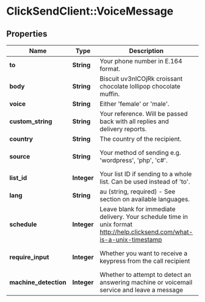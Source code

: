 # ClickSendClient::VoiceMessage

## Properties
Name | Type | Description | Notes
------------ | ------------- | ------------- | -------------
**to** | **String** | Your phone number in E.164 format. | [optional] 
**body** | **String** | Biscuit uv3nlCOjRk croissant chocolate lollipop chocolate muffin. | 
**voice** | **String** | Either &#39;female&#39; or &#39;male&#39;. | 
**custom_string** | **String** | Your reference. Will be passed back with all replies and delivery reports. | 
**country** | **String** | The country of the recipient. | 
**source** | **String** | Your method of sending e.g. &#39;wordpress&#39;, &#39;php&#39;, &#39;c#&#39;. | [optional] [default to &#39;sdk&#39;]
**list_id** | **Integer** | Your list ID if sending to a whole list. Can be used instead of &#39;to&#39;. | [optional] 
**lang** | **String** | au (string, required) - See section on available languages. | [optional] 
**schedule** | **Integer** | Leave blank for immediate delivery. Your schedule time in unix format http://help.clicksend.com/what-is-a-unix-timestamp | [optional] 
**require_input** | **Integer** | Whether you want to receive a keypress from the call recipient | [optional] [default to 0]
**machine_detection** | **Integer** | Whether to attempt to detect an answering machine or voicemail service and leave a message | [optional] [default to 0]


